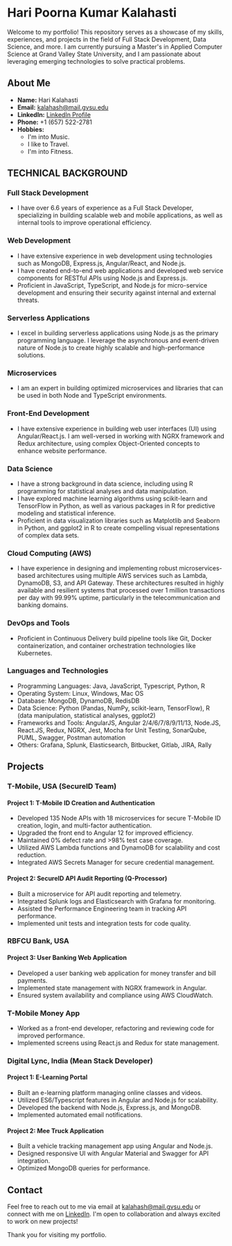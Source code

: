 # **Hari Poorna Kumar Kalahasti** #
Welcome to my portfolio! This repository serves as a showcase of my skills, experiences, and projects in the field of Full Stack Development, Data Science, and more. I am currently pursuing a Master's in Applied Computer Science at Grand Valley State University, and I am passionate about leveraging emerging technologies to solve practical problems.
## About Me
- **Name:** Hari Kalahasti
- **Email:** [kalahash@mail.gvsu.edu](mailto:kalahash@mail.gvsu.edu)
- **LinkedIn:** [LinkedIn Profile](https://www.linkedin.com/in/haripoorna/)
- **Phone:** +1 (657) 522-2781
- **Hobbies:**
  * I'm into Music.
  * I like to Travel.
  * I'm into Fitness.


## **TECHNICAL BACKGROUND**

### Full Stack Development
- I have over 6.6 years of experience as a Full Stack Developer, specializing in building scalable web and mobile applications, as well as internal tools to improve operational efficiency.

### Web Development
- I have extensive experience in web development using technologies such as MongoDB, Express.js, Angular/React, and Node.js.
- I have created end-to-end web applications and developed web service components for RESTful APIs using Node.js and Express.js.
- Proficient in JavaScript, TypeScript, and Node.js for micro-service development and ensuring their security against internal and external threats.

### Serverless Applications
- I excel in building serverless applications using Node.js as the primary programming language. I leverage the asynchronous and event-driven nature of Node.js to create highly scalable and high-performance solutions.

### Microservices
- I am an expert in building optimized microservices and libraries that can be used in both Node and TypeScript environments.

### Front-End Development
- I have extensive experience in building web user interfaces (UI) using Angular/React.js. I am well-versed in working with NGRX framework and Redux architecture, using complex Object-Oriented concepts to enhance website performance.

### Data Science
- I have a strong background in data science, including using R programming for statistical analyses and data manipulation.
- I have explored machine learning algorithms using scikit-learn and TensorFlow in Python, as well as various packages in R for predictive modeling and statistical inference.
- Proficient in data visualization libraries such as Matplotlib and Seaborn in Python, and ggplot2 in R to create compelling visual representations of complex data sets.

### Cloud Computing (AWS)
- I have experience in designing and implementing robust microservices-based architectures using multiple AWS services such as Lambda, DynamoDB, S3, and API Gateway. These architectures resulted in highly available and resilient systems that processed over 1 million transactions per day with 99.99% uptime, particularly in the telecommunication and banking domains.

### DevOps and Tools
- Proficient in Continuous Delivery build pipeline tools like Git, Docker containerization, and container orchestration technologies like Kubernetes.

### Languages and Technologies
- Programming Languages: Java, JavaScript, Typescript, Python, R
- Operating System: Linux, Windows, Mac OS
- Database: MongoDB, DynamoDB, RedisDB
- Data Science: Python (Pandas, NumPy, scikit-learn, TensorFlow), R (data manipulation, statistical analyses, ggplot2)
- Frameworks and Tools: AngularJS, Angular 2/4/6/7/8/9/11/13, Node.JS, React.JS, Redux, NGRX, Jest, Mocha for Unit Testing, SonarQube, PUML, Swagger, Postman automation
- Others: Grafana, Splunk, Elasticsearch, Bitbucket, Gitlab, JIRA, Rally

## **Projects**
### T-Mobile, USA (SecureID Team)
#### Project 1: T-Mobile ID Creation and Authentication
- Developed 135 Node APIs with 18 microservices for secure T-Mobile ID creation, login, and multi-factor authentication.
- Upgraded the front end to Angular 12 for improved efficiency.
- Maintained 0% defect rate and >98% test case coverage.
- Utilized AWS Lambda functions and DynamoDB for scalability and cost reduction.
- Integrated AWS Secrets Manager for secure credential management.

#### Project 2: SecureID API Audit Reporting (Q-Processor)
- Built a microservice for API audit reporting and telemetry.
- Integrated Splunk logs and Elasticsearch with Grafana for monitoring.
- Assisted the Performance Engineering team in tracking API performance.
- Implemented unit tests and integration tests for code quality.

### RBFCU Bank, USA
#### Project 3: User Banking Web Application
- Developed a user banking web application for money transfer and bill payments.
- Implemented state management with NGRX framework in Angular.
- Ensured system availability and compliance using AWS CloudWatch.

### T-Mobile Money App
- Worked as a front-end developer, refactoring and reviewing code for improved performance.
- Implemented screens using React.js and Redux for state management.

### Digital Lync, India (Mean Stack Developer)
#### Project 1: E-Learning Portal
- Built an e-learning platform managing online classes and videos.
- Utilized ES6/Typescript features in Angular and Node.js for scalability.
- Developed the backend with Node.js, Express.js, and MongoDB.
- Implemented automated email notifications.

#### Project 2: Mee Truck Application
- Built a vehicle tracking management app using Angular and Node.js.
- Designed responsive UI with Angular Material and Swagger for API integration.
- Optimized MongoDB queries for performance.

## Contact
Feel free to reach out to me via email at [kalahash@mail.gvsu.edu](mailto:kalahash@mail.gvsu.edu) or connect with me on [LinkedIn](https://www.linkedin.com/in/harikalahasti/). I'm open to collaboration and always excited to work on new projects!

Thank you for visiting my portfolio.
